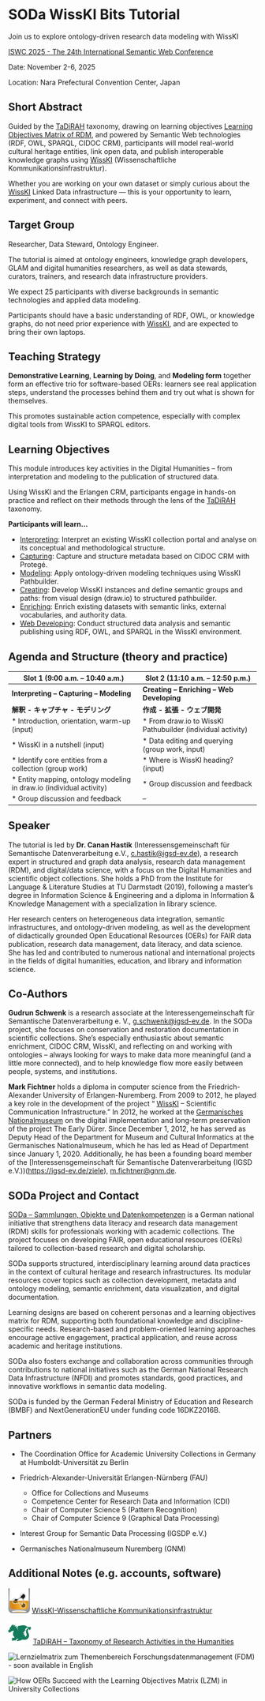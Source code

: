 <!--

titel: SODa WissKI Bits Tutorial
authorin: Canan Hastik
orcid:
authorin: Gudrun Schwenk
orcid: https://orcid.org/0009-0002-3156-8339
authorin: Mark Fichtner
orcid:
licence: cc by
URLDOI: tba
email: SODa@sammlungen.io
version: v1.1
language: ENG

icon:     https://raw.githubusercontent.com/chastik/Beratung_Dateityp_Bild/refs/heads/main/SODa-Logo_full.svg
link:     https://raw.githubusercontent.com/chastik/Spielplatz/refs/heads/main/soda.css

-->


# SODa WissKI Bits Tutorial

Join us to explore ontology-driven research data modeling with WissKI 

[ISWC 2025 - The 24th International Semantic Web Conference](https://iswc2025.semanticweb.org/)

Date: November 2-6,  2025

Location: Nara Prefectural Convention Center,  Japan


## Short Abstract

Guided by the [TaDiRAH](https://github.com/dhtaxonomy/TaDiRAH) taxonomy, drawing on learning objectives [Learning Objectives Matrix of RDM](https://zenodo.org/records/15025246), and powered by Semantic Web technologies (RDF, OWL, SPARQL, CIDOC CRM), participants will model real-world cultural heritage entities, link open data, and publish interoperable knowledge graphs using [WissKI](https://wiss-ki.eu/) (Wissenschaftliche Kommunikationsinfrastruktur).

Whether you are working on your own dataset or simply curious about the [WissKI](https://wiss-ki.eu/) Linked Data infrastructure — this is your opportunity to learn, experiment, and connect with peers.

## Target Group

Researcher, Data Steward, Ontology Engineer.

The tutorial is aimed at ontology engineers, knowledge graph developers, GLAM and digital humanities researchers, as well as data stewards, curators, trainers, and research data infrastructure providers. 

We expect 25 participants with diverse backgrounds in semantic technologies and applied data modeling.

Participants should have a basic understanding of RDF, OWL, or knowledge graphs, do not need prior experience with [WissKI](https://wiss-ki.eu/), and are expected to bring their own laptops.

## Teaching Strategy

**Demonstrative Learning**, **Learning by Doing**, and **Modeling form** together form an effective trio for software-based OERs: learners see real application steps, understand the processes behind them and try out what is shown for themselves. 

This promotes sustainable action competence, especially with complex digital tools from WissKI to SPARQL editors.

## Learning Objectives

This module introduces key activities in the Digital Humanities – from interpretation and modeling to the publication of structured data.

Using WissKI and the Erlangen CRM, participants engage in hands-on practice and reflect on their methods through the lens of the [TaDiRAH](https://github.com/dhtaxonomy/TaDiRAH) taxonomy.

**Participants will learn...**

* [Interpreting](https://vocabs.dariah.eu/tadirah/en/page/interpreting): Interpret an existing WissKI collection portal and analyse on its conceptual and methodological structure.
* [Capturing](https://vocabs.dariah.eu/tadirah/en/page/capturing): Capture and structure metadata based on CIDOC CRM with Protegé.
* [Modeling](https://vocabs.dariah.eu/tadirah/en/page/modeling): Apply ontology-driven modeling techniques using WissKI Pathbuilder.
* [Creating](https://vocabs.dariah.eu/tadirah/en/page/creating): Develop WissKI instances and define semantic groups and paths: from visual design (draw.io) to structured pathbuilder.
* [Enriching](https://vocabs.dariah.eu/tadirah/en/page/enriching): Enrich existing datasets with semantic links, external vocabularies, and authority data.
* [Web Developing](https://vocabs.dariah.eu/tadirah/en/page/webDevelopment): Conduct structured data analysis and semantic publishing using RDF, OWL, and SPARQL in the WissKI environment.

## Agenda and Structure (theory and practice)

| **Slot 1 (9:00 a.m. – 10:40 a.m.)**             | **Slot 2 (11:10 a.m. – 12:50 p.m.)**              |
|-------------------------------------------------|--------------------------------------------------|
| **Interpreting – Capturing – Modeling**         | **Creating – Enriching – Web Developing**        |
| **解釈 - キャプチャ - モデリング**               | **作成 - 拡張 - ウェブ開発**                     |
| * Introduction, orientation, warm-up (input)    | * From draw.io to WissKI Pathubuilder (individual activity) |
| * WissKI in a nutshell (input)                  | * Data editing and querying (group work, input)  |
| * Identify core entities from a collection (group work) | * Where is WissKI heading? (input)          |
| * Entity mapping, ontology modeling in draw.io (individual activity) | * Group discussion and feedback         |
| * Group discussion and feedback                 | –                                                |


## Speaker

The tutorial is led by **Dr. Canan Hastik** (Interessensgemeinschaft für Semantische Datenverarbeitung e.V., c.hastik@igsd-ev.de), a research expert in structured and graph data analysis, research data management (RDM), and digital/data science, with a focus on the Digital Humanities and scientific object collections. She holds a PhD from the Institute for Language & Literature Studies at TU Darmstadt (2019), following a master’s degree in Information Science & Engineering and a diploma in Information & Knowledge Management with a specialization in library science.

Her research centers on heterogeneous data integration, semantic infrastructures, and ontology-driven modeling, as well as the development of didactically grounded Open Educational Resources (OERs) for FAIR data publication, research data management, data literacy, and data science. She has led and contributed to numerous national and international projects in the fields of digital humanities, education, and library and information science.

## Co-Authors
 
**Gudrun Schwenk** is a research associate at the Interessengemeinschaft für Semantische Datenverarbeitung e. V., g.schwenk@igsd-ev.de. In the SODa project, she focuses on conservation and restoration documentation in scientific collections. She’s especially enthusiastic about semantic enrichment, CIDOC CRM, WissKI, and reflecting on and working with ontologies – always looking for ways to make data more meaningful (and a little more connected), and to help knowledge flow more easily between people, systems, and institutions.

**Mark Fichtner** holds a diploma in computer science from the Friedrich-Alexander University of Erlangen-Nuremberg. From 2009 to 2012, he played a key role in the development of the project “ [WissKI](https://wiss-ki.eu/) – Scientific Communication Infrastructure.” In 2012, he worked at the [Germanisches Nationalmuseum](https://www.gnm.de/museum/abteilungen-anlaufstellen/museums-und-kulturinformatik) on the digital implementation and long-term preservation of the project The Early Dürer. Since December 1, 2012, he has served as Deputy Head of the Department for Museum and Cultural Informatics at the Germanisches Nationalmuseum, which he has led as Head of Department since January 1, 2020. Additionally, he has been a founding board member of the [Interessensgemeinschaft für Semantische Datenverarbeitung (IGSD e.V.))(https://igsd-ev.de/ziele), m.fichtner@gnm.de.

## SODa Project and Contact

[SODa – Sammlungen, Objekte und Datenkompetenzen](https://sammlungen.io/) is a German national initiative that strengthens data literacy and research data management (RDM) skills for professionals working with academic collections. The project focuses on developing FAIR, open educational resources (OERs) tailored to collection-based research and digital scholarship.

SODa supports structured, interdisciplinary learning around data practices in the context of cultural heritage and research infrastructures. Its modular resources cover topics such as collection development, metadata and ontology modeling, semantic enrichment, data visualization, and digital documentation.

Learning designs are based on coherent personas and a learning objectives matrix for RDM, supporting both foundational knowledge and discipline-specific needs. Research-based and problem-oriented learning approaches encourage active engagement, practical application, and reuse across academic and heritage institutions.

SODa also fosters exchange and collaboration across communities through contributions to national initiatives such as the German National Research Data Infrastructure (NFDI) and promotes standards, good practices, and innovative workflows in semantic data modeling.

SODa is funded by the German Federal Ministry of Education and Research (BMBF) and NextGenerationEU under funding code 16DKZ2016B.

## Partners

* The Coordination Office for Academic University Collections in Germany at Humboldt-Universität zu Berlin

* Friedrich-Alexander-Universität Erlangen-Nürnberg (FAU)
  * Office for Collections and Museums
  * Competence Center for Research Data and Information (CDI)
  * Chair of Computer Science 5 (Pattern Recognition)
  * Chair of Computer Science 9 (Graphical Data Processing)

* Interest Group for Semantic Data Processing (IGSDP e.V.)

* Germanisches Nationalmuseum Nuremberg (GNM)


## Additional Notes (e.g. accounts, software)

[![WissKI – Wissenschaftliche Kommunikationsinfrastruktur](https://raw.githubusercontent.com/chastik/Beratung_Dateityp_Bild/main/wisski_logo.png)](https://wiss-ki.eu/) [WissKI-Wissenschaftliche Kommunikationsinfrastruktur](https://wiss-ki.eu/)

[![TaDiRAH](https://raw.githubusercontent.com/chastik/Beratung_Dateityp_Bild/main/Drache.png)](https://github.com/dhtaxonomy/TaDiRAH) [TaDiRAH – Taxonomy of Research Activities in the Humanities](https://github.com/dhtaxonomy/TaDiRAH)

![Lernzielmatrix zum Themenbereich Forschungsdatenmanagement (FDM) - soon available in English](https://zenodo.org/records/15025246) 

![How OERs Succeed with the Learning Objectives Matrix (LZM) in University Collections](https://zenodo.org/records/15122321)



